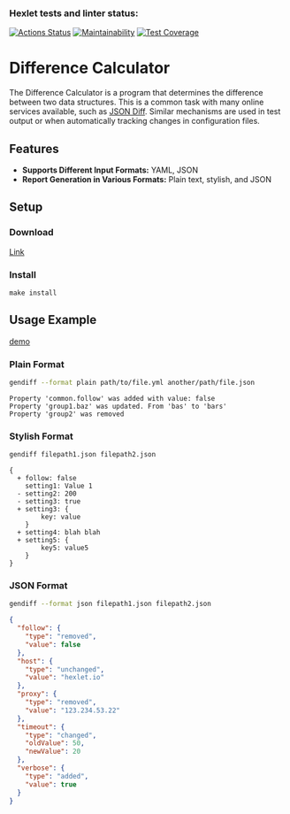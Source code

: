 ### Hexlet tests and linter status:

[![Actions Status](https://github.com/nst12/frontend-project-46/actions/workflows/hexlet-check.yml/badge.svg)](https://github.com/nst12/frontend-project-46/actions)
[![Maintainability](https://api.codeclimate.com/v1/badges/000dc9e2ea62cb7a830a/maintainability)](https://codeclimate.com/github/nst12/frontend-project-46/maintainability)
[![Test Coverage](https://api.codeclimate.com/v1/badges/000dc9e2ea62cb7a830a/test_coverage)](https://codeclimate.com/github/nst12/frontend-project-46/test_coverage)

# Difference Calculator

The Difference Calculator is a program that determines the difference between two data structures. This is a common task with many online services available, such as [JSON Diff](http://www.jsondiff.com/). Similar mechanisms are used in test output or when automatically tracking changes in configuration files.

## Features

- **Supports Different Input Formats:** YAML, JSON
- **Report Generation in Various Formats:** Plain text, stylish, and JSON

## Setup

### Download
[Link](https://github.com/nst12/frontend-project-46/archive/refs/heads/main.zip)

### Install
```shell
make install
```

## Usage Example

[demo](https://asciinema.org/a/NlYPMGGNQJHuAkRfSBiC1WeSH)

### Plain Format

```bash
gendiff --format plain path/to/file.yml another/path/file.json
```

```
Property 'common.follow' was added with value: false
Property 'group1.baz' was updated. From 'bas' to 'bars'
Property 'group2' was removed
```

### Stylish Format

```bash
gendiff filepath1.json filepath2.json
```

```plaintext
{
  + follow: false
    setting1: Value 1
  - setting2: 200
  - setting3: true
  + setting3: {
        key: value
    }
  + setting4: blah blah
  + setting5: {
        key5: value5
    }
}
```

### JSON Format

```bash
gendiff --format json filepath1.json filepath2.json
```

```json
{
  "follow": {
    "type": "removed",
    "value": false
  },
  "host": {
    "type": "unchanged",
    "value": "hexlet.io"
  },
  "proxy": {
    "type": "removed",
    "value": "123.234.53.22"
  },
  "timeout": {
    "type": "changed",
    "oldValue": 50,
    "newValue": 20
  },
  "verbose": {
    "type": "added",
    "value": true
  }
}
```
